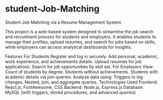# student-Job-Matching
Student Job Matching via a Resume Management System

This project is a web-based system designed to streamline the job search and recruitment process for students and employers. It enables students to manage their profiles, upload resumes, and search for jobs based on skills, while employers can access analytical dashboards for insights.

Features
For Students
Register and log in securely.
Add personal, academic, work experience, and achievements details.
Upload resumes for job applications.
Search for job opportunities by skill set.
For Employers
View:
Count of students by degree.
Students without achievements.
Students with academic details via join queries.
Analyze data using:
Triggers to log changes.
Nested, join, and aggregate queries.
Technologies Used
Frontend: React.js, FontAwesome, CSS
Backend: Node.js, Express.js
Database: MySQL (with triggers, stored procedures, and advanced queries)
